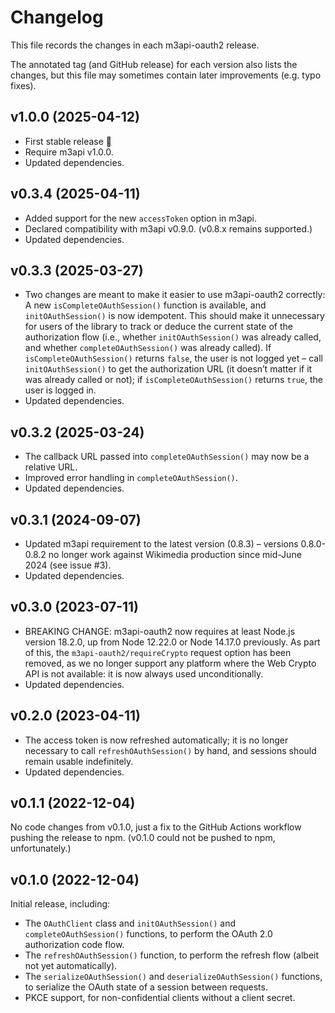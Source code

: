 # Changelog

This file records the changes in each m3api-oauth2 release.

The annotated tag (and GitHub release) for each version also lists the changes,
but this file may sometimes contain later improvements (e.g. typo fixes).

## v1.0.0 (2025-04-12)

- First stable release 🎉
- Require m3api v1.0.0.
- Updated dependencies.

## v0.3.4 (2025-04-11)

- Added support for the new `accessToken` option in m3api.
- Declared compatibility with m3api v0.9.0.
  (v0.8.x remains supported.)
- Updated dependencies.

## v0.3.3 (2025-03-27)

- Two changes are meant to make it easier to use m3api-oauth2 correctly:
  A new `isCompleteOAuthSession()` function is available,
  and `initOAuthSession()` is now idempotent.
  This should make it unnecessary for users of the library
  to track or deduce the current state of the authorization flow
  (i.e., whether `initOAuthSession()` was already called,
  and whether `completeOAuthSession()` was already called).
  If `isCompleteOAuthSession()` returns `false`, the user is not logged yet –
  call `initOAuthSession()` to get the authorization URL
  (it doesn’t matter if it was already called or not);
  if `isCompleteOAuthSession()` returns `true`, the user is logged in.
- Updated dependencies.

## v0.3.2 (2025-03-24)

- The callback URL passed into `completeOAuthSession()` may now be a relative URL.
- Improved error handling in `completeOAuthSession()`.
- Updated dependencies.

## v0.3.1 (2024-09-07)

- Updated m3api requirement to the latest version (0.8.3) –
  versions 0.8.0-0.8.2 no longer work against Wikimedia production
  since mid-June 2024 (see issue #3).
- Updated dependencies.

## v0.3.0 (2023-07-11)

- BREAKING CHANGE:
  m3api-oauth2 now requires at least Node.js version 18.2.0,
  up from Node 12.22.0 or Node 14.17.0 previously.
  As part of this, the `m3api-oauth2/requireCrypto` request option has been removed,
  as we no longer support any platform where the Web Crypto API is not available:
  it is now always used unconditionally.
- Updated dependencies.

## v0.2.0 (2023-04-11)

- The access token is now refreshed automatically;
  it is no longer necessary to call `refreshOAuthSession()` by hand,
  and sessions should remain usable indefinitely.
- Updated dependencies.

## v0.1.1 (2022-12-04)

No code changes from v0.1.0,
just a fix to the GitHub Actions workflow pushing the release to npm.
(v0.1.0 could not be pushed to npm, unfortunately.)

## v0.1.0 (2022-12-04)

Initial release, including:

- The `OAuthClient` class and
  `initOAuthSession()` and `completeOAuthSession()` functions,
  to perform the OAuth 2.0 authorization code flow.
- The `refreshOAuthSession()` function,
  to perform the refresh flow (albeit not yet automatically).
- The `serializeOAuthSession()` and `deserializeOAuthSession()` functions,
  to serialize the OAuth state of a session between requests.
- PKCE support, for non-confidential clients without a client secret.
